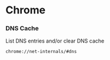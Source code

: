 # Chrome

### DNS Cache
List DNS entries and/or clear DNS cache
````bash
chrome://net-internals/#dns
````
